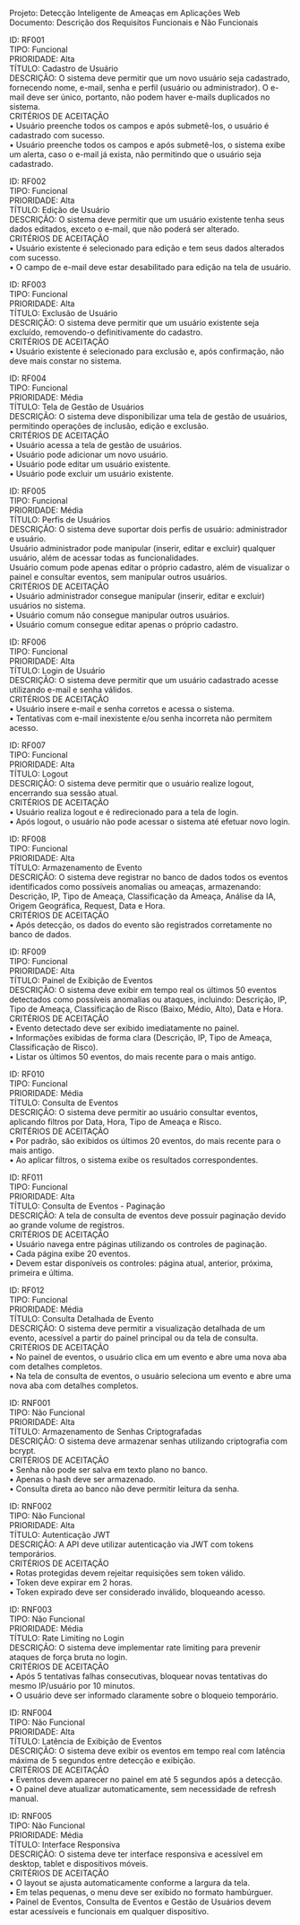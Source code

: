 Projeto: Detecção Inteligente de Ameaças em Aplicações Web<br>
Documento: Descrição dos Requisitos Funcionais e Não Funcionais

ID: RF001<br>
TIPO: Funcional<br>
PRIORIDADE: Alta<br>
TÍTULO: Cadastro de Usuário<br>
DESCRIÇÃO: O sistema deve permitir que um novo usuário seja cadastrado, fornecendo nome, e-mail, senha e perfil (usuário ou administrador). O e-mail deve ser único, portanto, não podem haver e-mails duplicados no sistema.<br>
CRITÉRIOS DE ACEITAÇÃO<br>
    • Usuário preenche todos os campos e após submetê-los, o usuário é cadastrado com sucesso.<br>
    • Usuário preenche todos os campos e após submetê-los, o sistema exibe um alerta, caso o e-mail já exista, não permitindo que o usuário seja cadastrado.<br>


ID: RF002<br>
TIPO: Funcional<br>
PRIORIDADE: Alta<br>
TÍTULO: Edição de Usuário<br>
DESCRIÇÃO: O sistema deve permitir que um usuário existente tenha seus dados editados, exceto o e-mail, que não poderá ser alterado.<br>
CRITÉRIOS DE ACEITAÇÃO<br>
    • Usuário existente é selecionado para edição e tem seus dados alterados com sucesso.<br>
    • O campo de e-mail deve estar desabilitado para edição na tela de usuário.<br>


ID: RF003<br>
TIPO: Funcional<br>
PRIORIDADE: Alta<br>
TÍTULO: Exclusão de Usuário<br>
DESCRIÇÃO: O sistema deve permitir que um usuário existente seja excluído, removendo-o definitivamente do cadastro.<br>
CRITÉRIOS DE ACEITAÇÃO<br>
    • Usuário existente é selecionado para exclusão e, após confirmação, não deve mais constar no sistema.<br>


ID: RF004<br>
TIPO: Funcional<br>
PRIORIDADE: Média<br>
TÍTULO: Tela de Gestão de Usuários<br>
DESCRIÇÃO: O sistema deve disponibilizar uma tela de gestão de usuários, permitindo operações de inclusão, edição e exclusão.<br>
CRITÉRIOS DE ACEITAÇÃO<br>
    • Usuário acessa a tela de gestão de usuários.<br>
    • Usuário pode adicionar um novo usuário.<br>
    • Usuário pode editar um usuário existente.<br>
    • Usuário pode excluir um usuário existente.<br>


ID: RF005<br>
TIPO: Funcional<br>
PRIORIDADE: Média<br>
TÍTULO: Perfis de Usuários<br>
DESCRIÇÃO: O sistema deve suportar dois perfis de usuário: administrador e usuário.<br>
Usuário administrador pode manipular (inserir, editar e excluir) qualquer usuário, além de acessar todas as funcionalidades.<br>
Usuário comum pode apenas editar o próprio cadastro, além de visualizar o painel e consultar eventos, sem manipular outros usuários.<br>
CRITÉRIOS DE ACEITAÇÃO<br>
    • Usuário administrador consegue manipular (inserir, editar e excluir) usuários no sistema.<br>
    • Usuário comum não consegue manipular outros usuários.<br>
    • Usuário comum consegue editar apenas o próprio cadastro.<br>


ID: RF006<br>
TIPO: Funcional<br>
PRIORIDADE: Alta<br>
TÍTULO: Login de Usuário<br>
DESCRIÇÃO: O sistema deve permitir que um usuário cadastrado acesse utilizando e-mail e senha válidos.<br>
CRITÉRIOS DE ACEITAÇÃO<br>
    • Usuário insere e-mail e senha corretos e acessa o sistema.<br>
    • Tentativas com e-mail inexistente e/ou senha incorreta não permitem acesso.<br>


ID: RF007<br>
TIPO: Funcional<br>
PRIORIDADE: Alta<br>
TÍTULO: Logout<br>
DESCRIÇÃO: O sistema deve permitir que o usuário realize logout, encerrando sua sessão atual.<br>
CRITÉRIOS DE ACEITAÇÃO<br>
    • Usuário realiza logout e é redirecionado para a tela de login.<br>
    • Após logout, o usuário não pode acessar o sistema até efetuar novo login.<br>


ID: RF008<br>
TIPO: Funcional<br>
PRIORIDADE: Alta<br>
TÍTULO: Armazenamento de Evento<br>
DESCRIÇÃO: O sistema deve registrar no banco de dados todos os eventos identificados como possíveis anomalias ou ameaças, armazenando: Descrição, IP, Tipo de Ameaça, Classificação da Ameaça, Análise da IA, Origem Geográfica, Request, Data e Hora.<br>
CRITÉRIOS DE ACEITAÇÃO<br>
    • Após detecção, os dados do evento são registrados corretamente no banco de dados.<br>


ID: RF009<br>
TIPO: Funcional<br>
PRIORIDADE: Alta<br>
TÍTULO: Painel de Exibição de Eventos<br>
DESCRIÇÃO: O sistema deve exibir em tempo real os últimos 50 eventos detectados como possíveis anomalias ou ataques, incluindo: Descrição, IP, Tipo de Ameaça, Classificação de Risco (Baixo, Médio, Alto), Data e Hora.<br>
CRITÉRIOS DE ACEITAÇÃO<br>
    • Evento detectado deve ser exibido imediatamente no painel.<br>
    • Informações exibidas de forma clara (Descrição, IP, Tipo de Ameaça, Classificação de Risco).<br>
    • Listar os últimos 50 eventos, do mais recente para o mais antigo.<br>


ID: RF010<br>
TIPO: Funcional<br>
PRIORIDADE: Média<br>
TÍTULO: Consulta de Eventos<br>
DESCRIÇÃO: O sistema deve permitir ao usuário consultar eventos, aplicando filtros por Data, Hora, Tipo de Ameaça e Risco.<br>
CRITÉRIOS DE ACEITAÇÃO<br>
    • Por padrão, são exibidos os últimos 20 eventos, do mais recente para o mais antigo.<br>
    • Ao aplicar filtros, o sistema exibe os resultados correspondentes.<br>


ID: RF011<br>
TIPO: Funcional<br>
PRIORIDADE: Alta<br>
TÍTULO: Consulta de Eventos - Paginação<br>
DESCRIÇÃO: A tela de consulta de eventos deve possuir paginação devido ao grande volume de registros.<br>
CRITÉRIOS DE ACEITAÇÃO<br>
    • Usuário navega entre páginas utilizando os controles de paginação.<br>
    • Cada página exibe 20 eventos.<br>
    • Devem estar disponíveis os controles: página atual, anterior, próxima, primeira e última.<br>


ID: RF012<br>
TIPO: Funcional<br>
PRIORIDADE: Média<br>
TÍTULO: Consulta Detalhada de Evento<br>
DESCRIÇÃO: O sistema deve permitir a visualização detalhada de um evento, acessível a partir do painel principal ou da tela de consulta.<br>
CRITÉRIOS DE ACEITAÇÃO<br>
    • No painel de eventos, o usuário clica em um evento e abre uma nova aba com detalhes completos.<br>
    • Na tela de consulta de eventos, o usuário seleciona um evento e abre uma nova aba com detalhes completos.<br>


ID: RNF001<br>
TIPO: Não Funcional<br>
PRIORIDADE: Alta<br>
TÍTULO: Armazenamento de Senhas Criptografadas<br>
DESCRIÇÃO: O sistema deve armazenar senhas utilizando criptografia com bcrypt.<br>
CRITÉRIOS DE ACEITAÇÃO<br>
    • Senha não pode ser salva em texto plano no banco.<br>
    • Apenas o hash deve ser armazenado.<br>
    • Consulta direta ao banco não deve permitir leitura da senha.<br>


ID: RNF002<br>
TIPO: Não Funcional<br>
PRIORIDADE: Alta<br>
TÍTULO: Autenticação JWT<br>
DESCRIÇÃO: A API deve utilizar autenticação via JWT com tokens temporários.<br>
CRITÉRIOS DE ACEITAÇÃO<br>
    • Rotas protegidas devem rejeitar requisições sem token válido.<br>
    • Token deve expirar em 2 horas.<br>
    • Token expirado deve ser considerado inválido, bloqueando acesso.<br>


ID: RNF003<br>
TIPO: Não Funcional<br>
PRIORIDADE: Média<br>
TÍTULO: Rate Limiting no Login<br>
DESCRIÇÃO: O sistema deve implementar rate limiting para prevenir ataques de força bruta no login.<br>
CRITÉRIOS DE ACEITAÇÃO<br>
    • Após 5 tentativas falhas consecutivas, bloquear novas tentativas do mesmo IP/usuário por 10 minutos.<br>
    • O usuário deve ser informado claramente sobre o bloqueio temporário.<br>


ID: RNF004<br>
TIPO: Não Funcional<br>
PRIORIDADE: Alta<br>
TÍTULO: Latência de Exibição de Eventos<br>
DESCRIÇÃO: O sistema deve exibir os eventos em tempo real com latência máxima de 5 segundos entre detecção e exibição.<br>
CRITÉRIOS DE ACEITAÇÃO<br>
    • Eventos devem aparecer no painel em até 5 segundos após a detecção.<br>
    • O painel deve atualizar automaticamente, sem necessidade de refresh manual.<br>


ID: RNF005<br>
TIPO: Não Funcional<br>
PRIORIDADE: Média<br>
TÍTULO: Interface Responsiva<br>
DESCRIÇÃO: O sistema deve ter interface responsiva e acessível em desktop, tablet e dispositivos móveis.<br>
CRITÉRIOS DE ACEITAÇÃO<br>
    • O layout se ajusta automaticamente conforme a largura da tela.<br>
    • Em telas pequenas, o menu deve ser exibido no formato hambúrguer.<br>
    • Painel de Eventos, Consulta de Eventos e Gestão de Usuários devem estar acessíveis e funcionais em qualquer dispositivo.<br>
